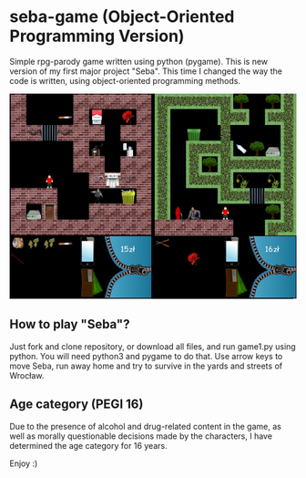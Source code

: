 # seba-game (Object-Oriented Programming Version)
Simple rpg-parody game written using python (pygame). This is new version of my first major project "Seba". This time I changed the way the code is written, using object-oriented programming methods.

![gameplay](Readme_Seba.png)

## How to play "Seba"?
Just fork and clone repository, or download all files, and run game1.py using python. You will need python3 and pygame to do that.
Use arrow keys to move Seba, run away home and try to survive in the yards and streets of Wrocław.

## Age category (PEGI 16)
Due to the presence of alcohol and drug-related content in the game, as well as morally questionable decisions made by the characters, I have determined the age category for 16 years.

Enjoy :)
